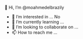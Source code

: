 👋 Hi, I’m @moahmedelbrazily
- 👀 I’m interested in ... No
- 🌱 I’m currently learning ...
- 💞️ I’m looking to collaborate on ...
- 📫 How to reach me ...

<!---
moahmedelbrazily/moahmedelbrazily is a ✨ special ✨ repository because its `README.md` (this file) appears on your GitHub profile.
You can click the Preview link to take a look at your changes.
--->
